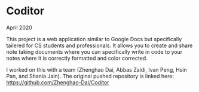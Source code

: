 # Coditor

April 2020

This project is a web application similar to Google Docs but specifically tailered for CS students and professionals.
It allows you to create and share note taking documents where you can specifically write in code to your notes where it is correctly formatted and color corrected.

I worked on this with a team (Zhenghao Dai, Abbas Zaidi, Ivan Peng, Hsin Pan, and Shania Jain).
The original pushed repository is linked here:
https://github.com/Zhenghao-Dai/Coditor
